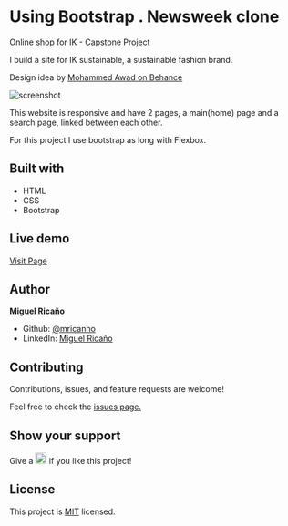 # Using Bootstrap . Newsweek clone
Online shop for IK - Capstone Project

I build a site for IK sustainable, a sustainable fashion brand.

Design idea by [Mohammed Awad on Behance](https://www.behance.net/M_Awad)

![screenshot](../featureDev/screenshot.jpeg)

This website is responsive and have 2 pages, a main(home) page and a search page, linked between each other. 

For this project I use bootstrap as long with Flexbox.



<h2>Built with</h2>
<ul>
  <li>HTML</li>
  <li>CSS</li>
  <li>Bootstrap</li>
</ul>

<h2>Live demo</h2>
<a href="https://htmlpreview.github.io/?https://github.com/mricanho/IK-store-Capstone-Project/blob/featureDev/home.html">Visit Page</a>

<h2>Author</h2>
<p><strong>Miguel Ricaño</strong></p>
<ul>
  <li>Github: <a href="https://github.com/mricanho">@mricanho</a>
  <li>LinkedIn: <a href="https://www.linkedin.com/in/mricanho/">Miguel Ricaño</a></li>
</ul>
  
<h2>Contributing</h2>
<p>Contributions, issues, and feature requests are welcome!<p>
<p>Feel free to check the <a href="https://github.com/mricanho/IK-store-Capstone-Project/issues/1">issues page.</a></p>
 
<h2>Show your support</h2>
<p> Give a 
  <g-emoji class="g-emoji" alias="star" fallback-src="https://github.githubassets.com/images/icons/emoji/unicode/2b50.png"><img class="emoji" alt="star" height="20" width="20" src="https://github.githubassets.com/images/icons/emoji/unicode/2b50.png"></g-emoji>
  if you like this project!</p>
  
<h2>License</h2>
  <p>This project is <a href="https://github.com/mricanho/IK-store-Capstone-Project/blob/main/LICENSE">MIT</a> licensed.<p>
